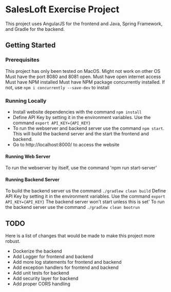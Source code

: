 # SalesLoft Exercise Project

This project uses AngularJS for the frontend and Java, Spring Framework, and Gradle for the backend.

## Getting Started
### Prerequisites
This project has only been tested on MacOS. Might not work on other OS 
Must have the port 8080 and 8081 open.
Must have open internet access
Must have NPM installed
Must have NPM package concurrently installed. If not, use `npm i concurrently --save-dev` to install

### Running Locally
* Install website dependencies with the command `npm install`
* Define API Key by setting it in the environment variables. Use the command `export API_KEY={API_KEY}`
* To run the webserver and backend server use the command `npm start`. This will build the backend server and the start the frontend and backend.
* Go to http://localhost:8000/ to access the website

#### Running Web Server
To run the webserver by itself, use the command 'npm run start-server'

#### Running Backend Server
To build the backend server us the command `./gradlew clean build`
Define API Key by setting it in the environment variables. Use the command `export API_KEY={API_KEY}` The backend server won't start unless this is set'
To run the backend server use the command `./gradlew clean bootrun`

## TODO
Here is a list of changes that would be made to make this project more robust.

* Dockerize the backend
* Add Logger for frontend and backend
* Add more log statements for frontend and backend
* Add exception handlers for frontend and backend
* Add unit tests for backend
* Add security layer for backend
* Add proper CORS handling 